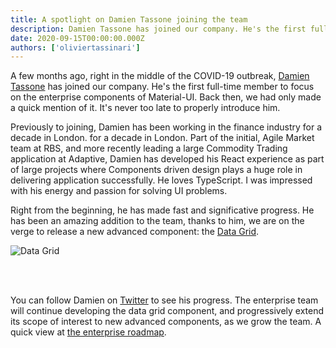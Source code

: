 ```yaml
---
title: A spotlight on Damien Tassone joining the team
description: Damien Tassone has joined our company. He's the first full-time member to focus on the enterprise components of Material-UI.
date: 2020-09-15T00:00:00.000Z
authors: ['oliviertassinari']
---
```


A few months ago, right in the middle of the COVID-19 outbreak, [Damien Tassone](https://twitter.com/madKakoO) has joined our company. He's the first full-time member to focus on the enterprise components of Material-UI. Back then, we had only made a quick mention of it. It's never too late to properly introduce him.

Previously to joining, Damien has been working in the finance industry for a decade in London. for a decade in London. Part of the initial, Agile Market team at RBS, and more recently leading a large Commodity Trading application at Adaptive, Damien has developed his React experience as part of large projects where Components driven design plays a huge role in delivering application successfully. He loves TypeScript.
I was impressed with his energy and passion for solving UI problems.

Right from the beginning, he has made fast and significative progress. He has been an amazing addition to the team, thanks to him, we are on the verge to release a new advanced component: the [Data Grid](https://material-ui.com/components/data-grid).

<img src="/static/blog/spotlight-damien-tassone/data-grid.png" style="margin-bottom: 3rem;" alt="Data Grid" />

You can follow Damien on [Twitter](https://twitter.com/madKakoO) to see his progress. The enterprise team will continue developing the data grid component, and progressively extend its scope of interest to new advanced components, as we grow the team. A quick view at [the enterprise roadmap](https://github.com/mui-org/material-ui-x/projects/1).

